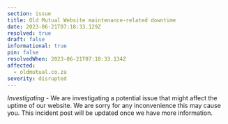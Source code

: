 ```yaml
---
section: issue
title: Old Mutual Website maintenance-related downtime
date: 2023-06-21T07:18:33.129Z
resolved: true
draft: false
informational: true
pin: false
resolvedWhen: 2023-06-21T07:18:33.134Z
affected:
  - oldmutual.co.za
severity: disrupted
---
```

*Investigating* - We are investigating a potential issue that might affect the uptime of our website. We are sorry for any inconvenience this may cause you. This incident post will be updated once we have more information.